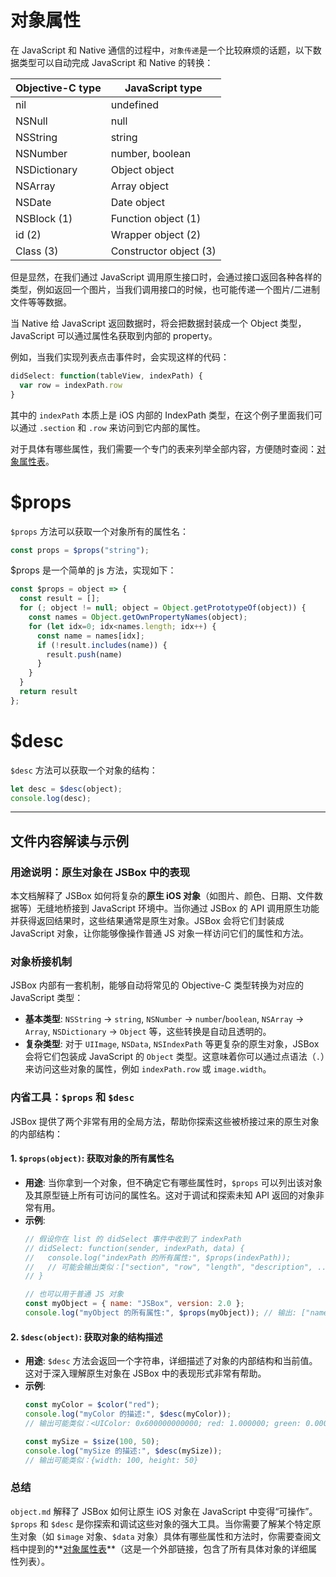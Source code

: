 # 对象属性

在 JavaScript 和 Native 通信的过程中，`对象传递`是一个比较麻烦的话题，以下数据类型可以自动完成 JavaScript 和 Native 的转换：

  Objective-C type  |   JavaScript type
--------------------|---------------------
        nil         |     undefined
      NSNull        |        null
      NSString      |       string
      NSNumber      |   number, boolean
    NSDictionary    |   Object object
      NSArray       |    Array object
      NSDate        |     Date object
      NSBlock (1)   |   Function object (1)
        id (2)      |   Wrapper object (2)
      Class (3)     | Constructor object (3)

但是显然，在我们通过 JavaScript 调用原生接口时，会通过接口返回各种各样的类型，例如返回一个图片，当我们调用接口的时候，也可能传递一个图片/二进制文件等等数据。

当 Native 给 JavaScript 返回数据时，将会把数据封装成一个 Object 类型，JavaScript 可以通过属性名获取到内部的 property。

例如，当我们实现列表点击事件时，会实现这样的代码：

```js
didSelect: function(tableView, indexPath) {
  var row = indexPath.row
}
```

其中的 `indexPath` 本质上是 iOS 内部的 IndexPath 类型，在这个例子里面我们可以通过 `.section` 和 `.row` 来访问到它内部的属性。

对于具体有哪些属性，我们需要一个专门的表来列举全部内容，方便随时查阅：[对象属性表](object/data.md)。

# $props

`$props` 方法可以获取一个对象所有的属性名：

```js
const props = $props("string");
```

$props 是一个简单的 js 方法，实现如下：

```js
const $props = object => {
  const result = [];
  for (; object != null; object = Object.getPrototypeOf(object)) {
    const names = Object.getOwnPropertyNames(object);
    for (let idx=0; idx<names.length; idx++) {
      const name = names[idx];
      if (!result.includes(name)) {
        result.push(name)
      }
    }
  }
  return result
};
```

# $desc

`$desc` 方法可以获取一个对象的结构：

```js
let desc = $desc(object);
console.log(desc);
```

---

## 文件内容解读与示例

### 用途说明：原生对象在 JSBox 中的表现

本文档解释了 JSBox 如何将复杂的**原生 iOS 对象**（如图片、颜色、日期、文件数据等）无缝地桥接到 JavaScript 环境中。当你通过 JSBox 的 API 调用原生功能并获得返回结果时，这些结果通常是原生对象。JSBox 会将它们封装成 JavaScript 对象，让你能够像操作普通 JS 对象一样访问它们的属性和方法。

### 对象桥接机制

JSBox 内部有一套机制，能够自动将常见的 Objective-C 类型转换为对应的 JavaScript 类型：

- **基本类型**: `NSString` -> `string`, `NSNumber` -> `number`/`boolean`, `NSArray` -> `Array`, `NSDictionary` -> `Object` 等，这些转换是自动且透明的。
- **复杂类型**: 对于 `UIImage`, `NSData`, `NSIndexPath` 等更复杂的原生对象，JSBox 会将它们包装成 JavaScript 的 `Object` 类型。这意味着你可以通过点语法（`.`）来访问这些对象的属性，例如 `indexPath.row` 或 `image.width`。

### 内省工具：`$props` 和 `$desc`

JSBox 提供了两个非常有用的全局方法，帮助你探索这些被桥接过来的原生对象的内部结构：

#### 1. `$props(object)`: 获取对象的所有属性名

- **用途**: 当你拿到一个对象，但不确定它有哪些属性时，`$props` 可以列出该对象及其原型链上所有可访问的属性名。这对于调试和探索未知 API 返回的对象非常有用。
- **示例**: 
  ```javascript
  // 假设你在 list 的 didSelect 事件中收到了 indexPath
  // didSelect: function(sender, indexPath, data) {
  //   console.log("indexPath 的所有属性:", $props(indexPath));
  //   // 可能会输出类似：["section", "row", "length", "description", ...]
  // }

  // 也可以用于普通 JS 对象
  const myObject = { name: "JSBox", version: 2.0 };
  console.log("myObject 的所有属性:", $props(myObject)); // 输出: ["name", "version"]
  ```

#### 2. `$desc(object)`: 获取对象的结构描述

- **用途**: `$desc` 方法会返回一个字符串，详细描述了对象的内部结构和当前值。这对于深入理解原生对象在 JSBox 中的表现形式非常有帮助。
- **示例**: 
  ```javascript
  const myColor = $color("red");
  console.log("myColor 的描述:", $desc(myColor));
  // 输出可能类似：<UIColor: 0x600000000000; red: 1.000000; green: 0.000000; blue: 0.000000; alpha: 1.000000>

  const mySize = $size(100, 50);
  console.log("mySize 的描述:", $desc(mySize));
  // 输出可能类似：{width: 100, height: 50}
  ```

### 总结

`object.md` 解释了 JSBox 如何让原生 iOS 对象在 JavaScript 中变得“可操作”。`$props` 和 `$desc` 是你探索和调试这些对象的强大工具。当你需要了解某个特定原生对象（如 `$image` 对象、`$data` 对象）具体有哪些属性和方法时，你需要查阅文档中提到的**[对象属性表](object/data.md)**（这是一个外部链接，包含了所有具体对象的详细属性列表）。 
